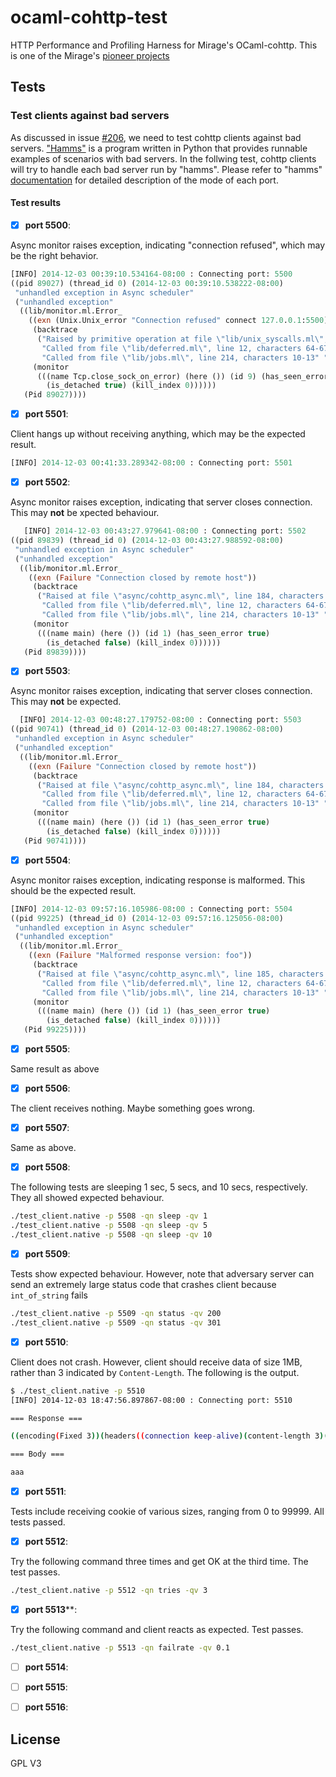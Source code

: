 ocaml-cohttp-test
=================

HTTP Performance and Profiling Harness for Mirage's OCaml-cohttp.
This is one of the Mirage's [pioneer projects](https://github.com/mirage/mirage-www/wiki/Pioneer-Projects)

## Tests

### Test clients against bad servers

As discussed in issue [#206](https://github.com/mirage/ocaml-cohttp/issues/206), we
need to test cohttp clients against bad servers. ["Hamms"](https://github.com/kevinburke/hamms)
is a program written in Python that provides runnable examples of scenarios
with bad servers. In the follwing test, cohttp clients will try to
handle each bad server run by "hamms". Please refer to "hamms" [documentation](https://github.com/kevinburke/hamms)
for detailed description of the mode of each port.

#### Test results

- [x] **port 5500**:

Async monitor raises exception, indicating "connection refused", which may be the right behavior.

````OCaml
[INFO] 2014-12-03 00:39:10.534164-08:00 : Connecting port: 5500
((pid 89027) (thread_id 0) (2014-12-03 00:39:10.538222-08:00)
 "unhandled exception in Async scheduler"
 ("unhandled exception"
  ((lib/monitor.ml.Error_
    ((exn (Unix.Unix_error "Connection refused" connect 127.0.0.1:5500))
     (backtrace
      ("Raised by primitive operation at file \"lib/unix_syscalls.ml\", line 851, characters 12-69"
       "Called from file \"lib/deferred.ml\", line 12, characters 64-67"
       "Called from file \"lib/jobs.ml\", line 214, characters 10-13" ""))
     (monitor
      (((name Tcp.close_sock_on_error) (here ()) (id 9) (has_seen_error true)
        (is_detached true) (kill_index 0))))))
   (Pid 89027))))
````

- [x] **port 5501**:

Client hangs up without receiving anything, which may be the expected result.

````OCaml
[INFO] 2014-12-03 00:41:33.289342-08:00 : Connecting port: 5501
````

- [x] **port 5502**:

Async monitor raises exception, indicating that server closes connection.
This may **not** be xpected behaviour.

````OCaml
   [INFO] 2014-12-03 00:43:27.979641-08:00 : Connecting port: 5502
((pid 89839) (thread_id 0) (2014-12-03 00:43:27.988592-08:00)
 "unhandled exception in Async scheduler"
 ("unhandled exception"
  ((lib/monitor.ml.Error_
    ((exn (Failure "Connection closed by remote host"))
     (backtrace
      ("Raised at file \"async/cohttp_async.ml\", line 184, characters 21-63"
       "Called from file \"lib/deferred.ml\", line 12, characters 64-67"
       "Called from file \"lib/jobs.ml\", line 214, characters 10-13" ""))
     (monitor
      (((name main) (here ()) (id 1) (has_seen_error true)
        (is_detached false) (kill_index 0))))))
   (Pid 89839))))
````

- [x] **port 5503**:

Async monitor raises exception, indicating that
server closes connection. This may **not** be expected.

````OCaml
  [INFO] 2014-12-03 00:48:27.179752-08:00 : Connecting port: 5503
((pid 90741) (thread_id 0) (2014-12-03 00:48:27.190862-08:00)
 "unhandled exception in Async scheduler"
 ("unhandled exception"
  ((lib/monitor.ml.Error_
    ((exn (Failure "Connection closed by remote host"))
     (backtrace
      ("Raised at file \"async/cohttp_async.ml\", line 184, characters 21-63"
       "Called from file \"lib/deferred.ml\", line 12, characters 64-67"
       "Called from file \"lib/jobs.ml\", line 214, characters 10-13" ""))
     (monitor
      (((name main) (here ()) (id 1) (has_seen_error true)
        (is_detached false) (kill_index 0))))))
   (Pid 90741))))
````

- [x] **port 5504**:

Async monitor raises exception, indicating response is malformed.
This should be the expected result.

````OCaml
[INFO] 2014-12-03 09:57:16.105986-08:00 : Connecting port: 5504
((pid 99225) (thread_id 0) (2014-12-03 09:57:16.125056-08:00)
 "unhandled exception in Async scheduler"
 ("unhandled exception"
  ((lib/monitor.ml.Error_
    ((exn (Failure "Malformed response version: foo"))
     (backtrace
      ("Raised at file \"async/cohttp_async.ml\", line 185, characters 32-46"
       "Called from file \"lib/deferred.ml\", line 12, characters 64-67"
       "Called from file \"lib/jobs.ml\", line 214, characters 10-13" ""))
     (monitor
      (((name main) (here ()) (id 1) (has_seen_error true)
        (is_detached false) (kill_index 0))))))
   (Pid 99225))))
````

- [x] **port 5505**:

Same result as above

- [x] **port 5506**:

The client receives nothing. Maybe something goes wrong.

- [x] **port 5507**:

Same as above.

- [x] **port 5508**:

The following tests are sleeping 1 sec, 5 secs, and 10 secs, respectively. They all showed expected behaviour.

````Bash
./test_client.native -p 5508 -qn sleep -qv 1
./test_client.native -p 5508 -qn sleep -qv 5
./test_client.native -p 5508 -qn sleep -qv 10
````

- [x] **port 5509**:

Tests show expected behaviour. However, note that adversary server can send an extremely large status code that crashes client because ``int_of_string`` fails

````Bash
./test_client.native -p 5509 -qn status -qv 200
./test_client.native -p 5509 -qn status -qv 301
````

- [x] **port 5510**:

Client does not crash. However, client should receive data of size 1MB, rather than 3 indicated by ``Content-Length``. The following is
the output.

````Bash
$ ./test_client.native -p 5510
[INFO] 2014-12-03 18:47:56.897867-08:00 : Connecting port: 5510

=== Response ===

((encoding(Fixed 3))(headers((connection keep-alive)(content-length 3)(content-type text/plain)(server Hamms/1.3)))(version HTTP_1_1)(status OK)(flush false))

=== Body ===

aaa
````

- [x] **port 5511**:

Tests include receiving cookie of various sizes, ranging from 0 to 99999. All tests passed.

- [x] **port 5512**:

Try the following command three times and get OK at the third time.
The test passes.
````Bash
./test_client.native -p 5512 -qn tries -qv 3
````

- [x] **port 5513****:

Try the following command and client reacts as expected. Test passes.

````Bash
./test_client.native -p 5513 -qn failrate -qv 0.1
````

- [ ] **port 5514**:
- [ ] **port 5515**:
- [ ] **port 5516**:



## License
GPL V3
